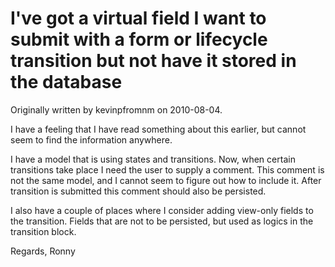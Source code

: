 # I've got a virtual field I want to submit with a form or lifecycle transition but not have it stored in the database

Originally written by kevinpfromnm on 2010-08-04.

I have a feeling that I have read something about this earlier, but
cannot seem to find the information anywhere.

I have a model that is using states and transitions. Now, when certain
transitions take place I need the user to supply a comment. This
comment is not the same model, and I cannot seem to figure out how to
include it. After transition is submitted this comment should also be
persisted.

I also have a couple of places where I consider adding view-only
fields to the transition. Fields that are not to be persisted, but
used as logics in the transition block.

Regards,
Ronny 